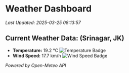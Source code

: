 
# Weather Dashboard

_Last Updated: 2025-03-25 08:13:57_

## Current Weather Data: (Srinagar, JK)
- **Temperature:** 19.2 °C ![Temperature Badge](https://img.shields.io/badge/Temperature-Low%20Temp-blue)
- **Wind Speed:** 17.7 km/h ![Wind Speed Badge](https://img.shields.io/badge/Wind%20Speed-Light%20Wind-blue)

*Powered by Open-Meteo API*
